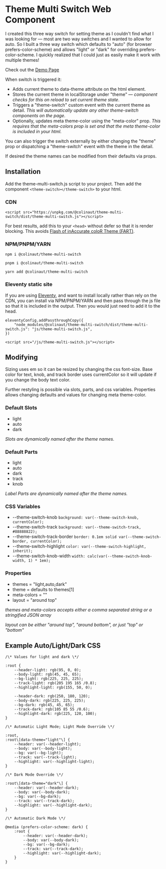 # Theme Multi Switch Web Component

I created this three way switch for setting theme as I couldn't find what I was looking for — most are two way switches and I wanted to allow for auto. So I built a three way switch which defaults to "auto" (for browser prefers-color-scheme) and allows "light" or "dark" for overriding prefers-color-scheme. I quickly realized that I could just as easily make it work with multiple themes!

Check out the [Demo Page](https://colinaut.github.io/theme-multi-switch/)

When switch is triggered it:

*   Adds current theme to data-theme attribute on the html element.
*   Stores the current theme in localStorage under "theme" — _component checks for this on reload to set current theme state_.
*   Triggers a "theme-switch" custom event with the current theme as detail. _This will automatically update any other theme-switch components on the page._
*   Optionally, updates meta theme-color using the "meta-color" prop. _This requires that the meta-colors prop is set and that the meta theme-color is included in your html._

You can also trigger the switch externally by either changing the "theme" prop or dispatching a "theme-switch" event with the theme in the detail.

If desired the theme names can be modified from their defaults via props.

## Installation

Add the theme-multi-switch.js script to your project. Then add the component `<theme-switch></theme-switch>` to your html.

### CDN

```
<script src="https://unpkg.com/@colinaut/theme-multi-switch/dist/theme-multi-switch.js"></script>
```

For best results, add this to your `<head>` without defer so that it is render blocking. This avoids [Flash of inAccurate coloR Theme (FART)](https://css-tricks.com/flash-of-inaccurate-color-theme-fart/).

### NPM/PNPM/YARN

```
npm i @colinaut/theme-multi-switch

pnpm i @colinaut/theme-multi-switch

yarn add @colinaut/theme-multi-switch

```

### Eleventy static site

If you are using [Eleventy](https://www.11ty.dev), and want to install locally rather than rely on the CDN, you can install via NPM/PNPM/YARN and then pass through the js file so that it is included in the output. Then you would just need to add it to the head.

```
eleventyConfig.addPassthroughCopy({
    "node_modules/@colinaut/theme-multi-switch/dist/theme-multi-switch.js": "js/theme-multi-switch.js",
})
```
```
<script src="/js/theme-multi-switch.js"></script>
```

## Modifying

Sizing uses em so it can be resized by changing the css font-size. Base color for text, knob, and track border uses currentColor so it will update if you change the body text color.

Further restyling is possible via slots, parts, and css variables. Properties allows changing defaults and values for changing meta theme-color.

### Default Slots

*   light
*   auto
*   dark

_Slots are dynamically named after the theme names._

### Default Parts

*   light
*   auto
*   dark
*   track
*   knob

_Label Parts are dynamically named after the theme names._

### CSS Variables

*   \--theme-switch-knob `background: var(--theme-switch-knob, currentColor);`
*   \--theme-switch-track `background: var(--theme-switch-track, #88888822);`
*   \--theme-switch-track-border `border: 0.1em solid var(--theme-switch-border, currentColor);`
*   \--theme-switch-highlight `color: var(--theme-switch-highlight, inherit);`
*   \--theme-switch-knob-width `width: calc(var(--theme-switch-knob-width, 1) * 1em);`

### Properties

*   themes = "light,auto,dark"
*   theme = defaults to themes[1]
*   meta-colors = ""
*   layout = "around top"

_themes and meta-colors accepts either a comma separated string or a stringified JSON array_

_layout can be either "around top", "around bottom", or just "top" or "bottom"_

## Example Auto/Light/Dark CSS

```
/\* Values for light and dark \*/

:root {
    --header-light: rgb(95, 0, 0);
    --body-light: rgb(45, 45, 65);
    --bg-light: rgb(225, 225, 225);
    --track-light: rgb(205 195 165 /0.8);
    --highlight-light: rgb(155, 50, 0);

    --header-dark: rgb(250, 180, 120);
    --body-dark: rgb(225, 225, 225);
    --bg-dark: rgb(45, 45, 65);
    --track-dark: rgb(105 85 55 /0.6);
    --highlight-dark: rgb(225, 120, 100);
}

/\* Automatic Light Mode; Light Mode Override \*/

:root,
:root\[data-theme="light"\] {
    --header: var(--header-light);
    --body: var(--body-light);
    --bg: var(--bg-light);
    --track: var(--track-light);
    --highlight: var(--highlight-light);
}

/\* Dark Mode Override \*/

:root\[data-theme="dark"\] {
    --header: var(--header-dark);
    --body: var(--body-dark);
    --bg: var(--bg-dark);
    --track: var(--track-dark);
    --highlight: var(--highlight-dark);
}

/\* Automatic Dark Mode \*/

@media (prefers-color-scheme: dark) {
    :root {
        --header: var(--header-dark);
        --body: var(--body-dark);
        --bg: var(--bg-dark);
        --track: var(--track-dark);
        --highlight: var(--highlight-dark);
    }
}
```